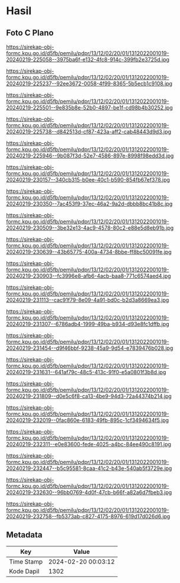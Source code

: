 # Hasil

## Foto C Plano

https://sirekap-obj-formc.kpu.go.id/d5fb/pemilu/pdpr/13/12/02/20/01/1312022001019-20240219-225058--3975ba6f-e132-4fc8-914c-399fb2e3725d.jpg

https://sirekap-obj-formc.kpu.go.id/d5fb/pemilu/pdpr/13/12/02/20/01/1312022001019-20240219-225237--92ee3672-0058-4f99-8365-5b5ecb1c9108.jpg

https://sirekap-obj-formc.kpu.go.id/d5fb/pemilu/pdpr/13/12/02/20/01/1312022001019-20240219-225501--9e835b8e-52b0-4897-be1f-cd98b4b30252.jpg

https://sirekap-obj-formc.kpu.go.id/d5fb/pemilu/pdpr/13/12/02/20/01/1312022001019-20240219-225738--d842513d-cf87-423a-aff2-cab48443d9d3.jpg

https://sirekap-obj-formc.kpu.go.id/d5fb/pemilu/pdpr/13/12/02/20/01/1312022001019-20240219-225946--9b087f3d-52e7-4586-897e-8998f98edd3d.jpg

https://sirekap-obj-formc.kpu.go.id/d5fb/pemilu/pdpr/13/12/02/20/01/1312022001019-20240219-230157--340cb315-b0ee-40c1-b590-854fb67ef378.jpg

https://sirekap-obj-formc.kpu.go.id/d5fb/pemilu/pdpr/13/12/02/20/01/1312022001019-20240219-230350--7ac453f9-37ec-46a2-9a2d-dbbb8bc41b8c.jpg

https://sirekap-obj-formc.kpu.go.id/d5fb/pemilu/pdpr/13/12/02/20/01/1312022001019-20240219-230509--3be32e13-4ac9-4578-80c2-e88e5d8eb91b.jpg

https://sirekap-obj-formc.kpu.go.id/d5fb/pemilu/pdpr/13/12/02/20/01/1312022001019-20240219-230639--43b65775-400a-4734-8bbe-ff8bc50091fe.jpg

https://sirekap-obj-formc.kpu.go.id/d5fb/pemilu/pdpr/13/12/02/20/01/1312022001019-20240219-230903--fc3996e8-afb6-4acb-baa8-771c6574aed4.jpg

https://sirekap-obj-formc.kpu.go.id/d5fb/pemilu/pdpr/13/12/02/20/01/1312022001019-20240219-231113--cac91f79-8e09-4a91-bd0c-b2d3a8669ea3.jpg

https://sirekap-obj-formc.kpu.go.id/d5fb/pemilu/pdpr/13/12/02/20/01/1312022001019-20240219-231307--6786adb4-1999-49ba-b934-d93e8fc1dffb.jpg

https://sirekap-obj-formc.kpu.go.id/d5fb/pemilu/pdpr/13/12/02/20/01/1312022001019-20240219-231454--d9f46bbf-9238-45a9-9d54-e7839476b028.jpg

https://sirekap-obj-formc.kpu.go.id/d5fb/pemilu/pdpr/13/12/02/20/01/1312022001019-20240219-231631--641af79c-48c5-413c-91f0-e5a0801f3b8d.jpg

https://sirekap-obj-formc.kpu.go.id/d5fb/pemilu/pdpr/13/12/02/20/01/1312022001019-20240219-231809--d0e5c6f8-ca13-4be9-94d3-72a44374b214.jpg

https://sirekap-obj-formc.kpu.go.id/d5fb/pemilu/pdpr/13/12/02/20/01/1312022001019-20240219-232019--0fac860e-6183-49fb-895c-1cf3494634f5.jpg

https://sirekap-obj-formc.kpu.go.id/d5fb/pemilu/pdpr/13/12/02/20/01/1312022001019-20240219-232311--e0e83600-fede-4025-a4bc-84ee490c8191.jpg

https://sirekap-obj-formc.kpu.go.id/d5fb/pemilu/pdpr/13/12/02/20/01/1312022001019-20240219-232447--b5c95581-8caa-41c2-b43e-540ab5f3729e.jpg

https://sirekap-obj-formc.kpu.go.id/d5fb/pemilu/pdpr/13/12/02/20/01/1312022001019-20240219-232630--96bb0769-4d0f-47cb-b66f-a82a6d7fbeb3.jpg

https://sirekap-obj-formc.kpu.go.id/d5fb/pemilu/pdpr/13/12/02/20/01/1312022001019-20240219-232758--fb5373ab-c827-4175-8976-619d17d026d6.jpg


## Metadata

| Key        | Value               |
| ---------- | ------------------- |
| Time Stamp | 2024-02-20 00:03:12 |
| Kode Dapil | 1302                |



